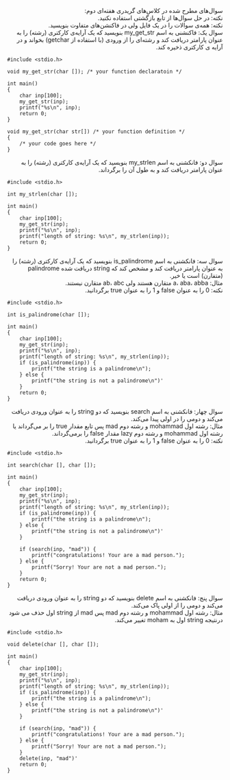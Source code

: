 <p dir="rtl">
سوال‌های مطرح شده در کلاس‌های گریدری هفته‌ای دوم:
<br>
نکته: در حل سوال‌ها از تابع بازگشتی استفاده نکنید.
<br>
نکته: همه‌ی سوالات را در یک فایل ولی در فاکنشن‌های متفاوت بنویسید.
<br>
سوال یک:
فاکنشنی به اسم my_get_str بنویسید که یک آرایه‌ی کارکتری (رشته) را به عنوان پارامتر دریافت کند و رشته‌ای را از ورودی (با استفاده از getchar) بخواند و در آرایه ی کارکتری ذخیره کند.
</p>

```
#include <stdio.h>

void my_get_str(char []); /* your function declaratoin */

int main()
{
	char inp[100];
	my_get_str(inp);
	printf("%s\n", inp);
	return 0;
}

void my_get_str(char str[]) /* your function definition */
{
	/* your code goes here */
}

```

<p dir="rtl">
سوال دو:
فانکشنی به اسم my_strlen بنویسید که یک آرایه‌ی کارکتری (رشته) را به عنوان پارامتر دریافت کند و به طول آن را برگرداند.
</p>

```
#include <stdio.h>

int my_strlen(char []);

int main()
{
	char inp[100];
	my_get_str(inp);
	printf("%s\n", inp);
	printf("length of string: %s\n", my_strlen(inp));
	return 0;
}

```

<p dir="rtl">
سوال سه:
فانکشنی به اسم is_palindrome بنویسید که یک آرایه‌ی کارکتری (رشته) را به عنوان پارامتر دریافت کند و مشخص کند که string دریافت شده palindrome (متفارن) است یا خیر.
<br>
مثال: a، aba، abba متقارن هستند ولی ab، abc متقارن نیستند.
<br>
نکته: 0 را به عنوان false و 1 را به عنوان true برگردانید.
</p>

```
#include <stdio.h>

int is_palindrome(char []);

int main()
{
	char inp[100];
	my_get_str(inp);
	printf("%s\n", inp);
	printf("length of string: %s\n", my_strlen(inp));
	if (is_palindrome(inp)) {
		printf("the string is a palindrome\n");
	} else {
		printf("the string is not a palindrome\n")'
	}
	return 0;
}
```

<p dir="rtl">
سوال چهار:
فانکشنی به اسم search بنویسید که دو string را به عنوان ورودی دریافت می‌کند و دومی را در اولی پیدا می‌کند.
<br>
مثال: رشته اول mohammad و رشته دوم mad پس تابع مقدار true را بر می‌گرداند یا رشته اول mohammad و رشته دوم lazy مقدار  false را بر‌می‌گرداند.
<br>
نکته: 0 را به عنوان false و 1 را به عنوان true برگردانید.
</p>


```
#include <stdio.h>

int search(char [], char []);

int main()
{
	char inp[100];
	my_get_str(inp);
	printf("%s\n", inp);
	printf("length of string: %s\n", my_strlen(inp));
	if (is_palindrome(inp)) {
		printf("the string is a palindrome\n");
	} else {
		printf("the string is not a palindrome\n")'
	}
	
	if (search(inp, "mad")) {
		printf("congratulations! Your are a mad person.");
	} else {
		printf("Sorry! Your are not a mad person.");
	}
	return 0;
}
```

<p dir="rtl">
سوال پنج:
فانکشنی به اسم delete بنویسید که دو string را به عنوان ورودی دریافت می‌کند و دومی را از اولی پاک می‌کند.
<br>
مثال: رشته اول mohammad و رشته دوم mad پس mad از string اول حذف می شود درنتیجه string اول به moham تغییر می‌کند.

</p>


```
#include <stdio.h>

void delete(char [], char []);

int main()
{
	char inp[100];
	my_get_str(inp);
	printf("%s\n", inp);
	printf("length of string: %s\n", my_strlen(inp));
	if (is_palindrome(inp)) {
		printf("the string is a palindrome\n");
	} else {
		printf("the string is not a palindrome\n")'
	}
	
	if (search(inp, "mad")) {
		printf("congratulations! Your are a mad person.");
	} else {
		printf("Sorry! Your are not a mad person.");
	}
	delete(inp, "mad")'
	return 0;
}
```


